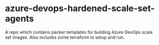 # azure-devops-hardened-scale-set-agents
A repo which contains packer templates for building Azure DevOps scale set images.  Also includes some terraform to setup and run.
